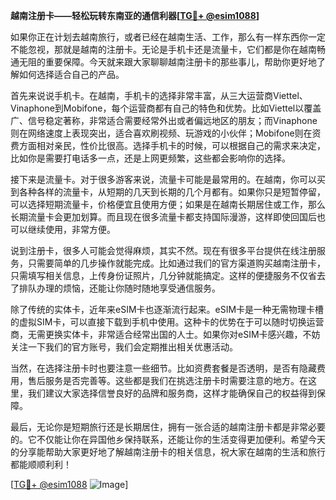**越南注册卡——轻松玩转东南亚的通信利器[[TG💪+ @esim1088](https://t.me/s/esim1088)]**

如果你正在计划去越南旅行，或者已经在越南生活、工作，那么有一样东西你一定不能忽视，那就是越南的注册卡。无论是手机卡还是流量卡，它们都是你在越南畅通无阻的重要保障。今天就来跟大家聊聊越南注册卡的那些事儿，帮助你更好地了解如何选择适合自己的产品。

首先来说说手机卡。在越南，手机卡的选择非常丰富，从三大运营商Viettel、Vinaphone到Mobifone，每个运营商都有自己的特色和优势。比如Viettel以覆盖广、信号稳定著称，非常适合需要经常外出或者偏远地区的朋友；而Vinaphone则在网络速度上表现突出，适合喜欢刷视频、玩游戏的小伙伴；Mobifone则在资费方面相对亲民，性价比很高。选择手机卡的时候，可以根据自己的需求来决定，比如你是需要打电话多一点，还是上网更频繁，这些都会影响你的选择。

接下来是流量卡。对于很多游客来说，流量卡可能是最常用的。在越南，你可以买到各种各样的流量卡，从短期的几天到长期的几个月都有。如果你只是短暂停留，可以选择短期流量卡，价格便宜且使用方便；如果是在越南长期居住或工作，那么长期流量卡会更加划算。而且现在很多流量卡都支持国际漫游，这样即使回国后也可以继续使用，非常方便。

说到注册卡，很多人可能会觉得麻烦，其实不然。现在有很多平台提供在线注册服务，只需要简单的几步操作就能完成。比如通过我们的官方渠道购买越南注册卡，只需填写相关信息，上传身份证照片，几分钟就能搞定。这样的便捷服务不仅省去了排队办理的烦恼，还能让你随时随地享受通信服务。

除了传统的实体卡，近年来eSIM卡也逐渐流行起来。eSIM卡是一种无需物理卡槽的虚拟SIM卡，可以直接下载到手机中使用。这种卡的优势在于可以随时切换运营商，无需更换实体卡，非常适合经常出国的人士。如果你对eSIM卡感兴趣，不妨关注一下我们的官方账号，我们会定期推出相关优惠活动。

当然，在选择注册卡时也要注意一些细节。比如资费套餐是否透明，是否有隐藏费用，售后服务是否完善等。这些都是我们在挑选注册卡时需要注意的地方。在这里，我们建议大家选择信誉良好的品牌和服务商，这样才能确保自己的权益得到保障。

最后，无论你是短期旅行还是长期居住，拥有一张合适的越南注册卡都是非常必要的。它不仅能让你在异国他乡保持联系，还能让你的生活变得更加便利。希望今天的分享能帮助大家更好地了解越南注册卡的相关信息，祝大家在越南的生活和旅行都能顺顺利利！

[[TG💪+ @esim1088](https://t.me/s/esim1088) ![Image](https://i.postimg.cc/4NQfJmqS/Snipaste-2025-05-13-00-14-12.png)]